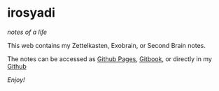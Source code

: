 # irosyadi

*notes of a life*

This web contains my Zettelkasten, Exobrain, or Second Brain notes.

The notes can be accessed as [Github Pages](https://irosyadi.github.io/), [Gitbook](https://irosyadi.gitbook.io/), or directly in my [Github](https://github.com/irosyadi/gitbook)

*Enjoy!*
